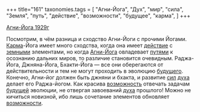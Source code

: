 +++
title="161"
taxonomies.tags = [
 "Агни-Йога",
 "Дух",
 "мир",
 "сила",
 "Земля",
 "путь",
 "действие",
 "возможности",
 "будущее",
 "карма",
]
+++

[Агни-Йога 1929г](/agni/1929)

Посмотрим, в чём разница и сходство Агни-Йоги с прочими Йогами. [Карма](/tags/карма)-Йога имеет много сходства, когда она имеет [действие](/tags/действие) с [земными](/tags/Земля) элементами, но когда [Агни-Йога](/tags/Агни-Йога) овладевает [путями](/tags/путь) к осознанию дальних миров, то различие становится очевидным. Раджа-Йога, Джняна-Йога, Бхакти-Йога — все они оберегаются от действительности и тем не могут проходить в эволюцию [будущего](/tags/будущее). Конечно, Агни-йог должен быть джняни и бхакта, и развитие [сил](/tags/сила) [духа](/tags/Дух) делает его Раджа-йогом. Как красива [возможность](/tags/[возможности](/tags/возможности)) отвечать задачам [будущей](/tags/будущее) эволюции, не отвергая завоеваний [духа](/tags/Дух) прошлого! Можно не кичиться новизной, ибо лишь сочетание элементов обновляет [возможности](/tags/возможности).